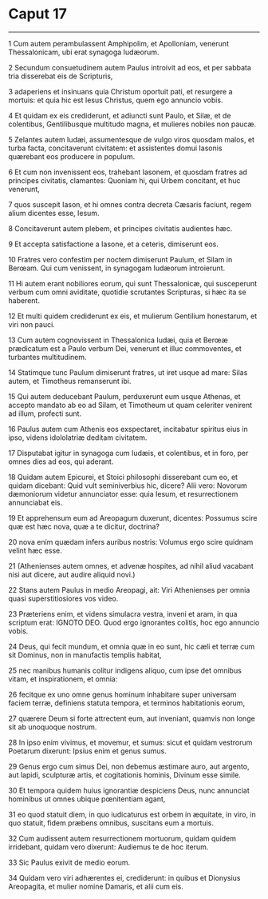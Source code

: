 # Caput 17

***

1 Cum autem perambulassent Amphipolim, et Apolloniam, venerunt Thessalonicam, ubi erat synagoga Iudæorum.

2 Secundum consuetudinem autem Paulus introivit ad eos, et per sabbata tria disserebat eis de Scripturis,

3 adaperiens et insinuans quia Christum oportuit pati, et resurgere a mortuis: et quia hic est Iesus Christus, quem ego annuncio vobis.

4 Et quidam ex eis crediderunt, et adiuncti sunt Paulo, et Silæ, et de colentibus, Gentilibusque multitudo magna, et mulieres nobiles non paucæ.

5 Zelantes autem Iudæi, assumentesque de vulgo viros quosdam malos, et turba facta, concitaverunt civitatem: et assistentes domui Iasonis quærebant eos producere in populum.

6 Et cum non invenissent eos, trahebant Iasonem, et quosdam fratres ad principes civitatis, clamantes: Quoniam hi, qui Urbem concitant, et huc venerunt,

7 quos suscepit Iason, et hi omnes contra decreta Cæsaris faciunt, regem alium dicentes esse, Iesum.

8 Concitaverunt autem plebem, et principes civitatis audientes hæc.

9 Et accepta satisfactione a Iasone, et a ceteris, dimiserunt eos.

10 Fratres vero confestim per noctem dimiserunt Paulum, et Silam in Berœam. Qui cum venissent, in synagogam Iudæorum introierunt.

11 Hi autem erant nobiliores eorum, qui sunt Thessalonicæ, qui susceperunt verbum cum omni aviditate, quotidie scrutantes Scripturas, si hæc ita se haberent.

12 Et multi quidem crediderunt ex eis, et mulierum Gentilium honestarum, et viri non pauci.

13 Cum autem cognovissent in Thessalonica Iudæi, quia et Berœæ prædicatum est a Paulo verbum Dei, venerunt et illuc commoventes, et turbantes multitudinem.

14 Statimque tunc Paulum dimiserunt fratres, ut iret usque ad mare: Silas autem, et Timotheus remanserunt ibi.

15 Qui autem deducebant Paulum, perduxerunt eum usque Athenas, et accepto mandato ab eo ad Silam, et Timotheum ut quam celeriter venirent ad illum, profecti sunt.

16 Paulus autem cum Athenis eos exspectaret, incitabatur spiritus eius in ipso, videns idololatriæ deditam civitatem.

17 Disputabat igitur in synagoga cum Iudæis, et colentibus, et in foro, per omnes dies ad eos, qui aderant.

18 Quidam autem Epicurei, et Stoici philosophi disserebant cum eo, et quidam dicebant: Quid vult seminiverbius hic, dicere? Alii vero: Novorum dæmoniorum videtur annunciator esse: quia Iesum, et resurrectionem annunciabat eis.

19 Et apprehensum eum ad Areopagum duxerunt, dicentes: Possumus scire quæ est hæc nova, quæ a te dicitur, doctrina?

20 nova enim quædam infers auribus nostris: Volumus ergo scire quidnam velint hæc esse.

21 (Athenienses autem omnes, et advenæ hospites, ad nihil aliud vacabant nisi aut dicere, aut audire aliquid novi.)

22 Stans autem Paulus in medio Areopagi, ait: Viri Athenienses per omnia quasi superstitiosiores vos video.

23 Præteriens enim, et videns simulacra vestra, inveni et aram, in qua scriptum erat: IGNOTO DEO. Quod ergo ignorantes colitis, hoc ego annuncio vobis.

24 Deus, qui fecit mundum, et omnia quæ in eo sunt, hic cæli et terræ cum sit Dominus, non in manufactis templis habitat,

25 nec manibus humanis colitur indigens aliquo, cum ipse det omnibus vitam, et inspirationem, et omnia:

26 fecitque ex uno omne genus hominum inhabitare super universam faciem terræ, definiens statuta tempora, et terminos habitationis eorum,

27 quærere Deum si forte attrectent eum, aut inveniant, quamvis non longe sit ab unoquoque nostrum.

28 In ipso enim vivimus, et movemur, et sumus: sicut et quidam vestrorum Poetarum dixerunt: Ipsius enim et genus sumus.

29 Genus ergo cum simus Dei, non debemus æstimare auro, aut argento, aut lapidi, sculpturæ artis, et cogitationis hominis, Divinum esse simile.

30 Et tempora quidem huius ignorantiæ despiciens Deus, nunc annunciat hominibus ut omnes ubique pœnitentiam agant,

31 eo quod statuit diem, in quo iudicaturus est orbem in æquitate, in viro, in quo statuit, fidem præbens omnibus, suscitans eum a mortuis.

32 Cum audissent autem resurrectionem mortuorum, quidam quidem irridebant, quidam vero dixerunt: Audiemus te de hoc iterum.

33 Sic Paulus exivit de medio eorum.

34 Quidam vero viri adhærentes ei, crediderunt: in quibus et Dionysius Areopagita, et mulier nomine Damaris, et alii cum eis.

